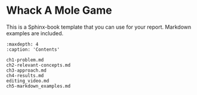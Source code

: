 # Whack A Mole Game

This is a Sphinx-book template that you can use for your report. Markdown examples are included.

```{toctree}
:maxdepth: 4
:caption: 'Contents'

ch1-problem.md
ch2-relevant-concepts.md
ch3-approach.md
ch4-results.md
editing_video.md
ch5-markdown_examples.md

```
